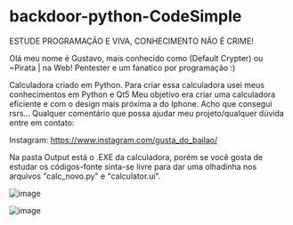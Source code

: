 # backdoor-python-CodeSimple

ESTUDE PROGRAMAÇÃO E VIVA, CONHECIMENTO NÃO É CRIME!

Olá meu nome é Gustavo, mais conhecido como (Default Crypter) ou ~Pirata | na Web! Pentester e um fanatico por programação :)

Calculadora criado em Python. Para criar essa calculadora usei meus conhecimentos em Python e Qt5 Meu objetivo era criar uma calculadora eficiente e com o design mais próxima a do Iphone. Acho que consegui rsrs... Qualquer comentário que possa ajudar meu projeto/qualquer dúvida entre em contato:

Instagram: https://www.instagram.com/gusta_do_bailao/

Na pasta Output está o .EXE da calculadora, porém se você gosta de estudar os códigos-fonte sinta-se livre para dar uma olhadinha nos arquivos "calc_novo.py" e "calculator.ui".


![image](https://user-images.githubusercontent.com/81519068/144038454-84a2e7fe-1062-4658-85d0-50c29c44c3a1.png)

![image](https://user-images.githubusercontent.com/81519068/144038681-226aa490-d98b-4945-b66d-00fd47587901.png)
